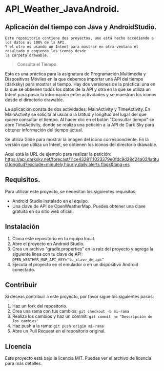 # API_Weather_JavaAndroid.
## Aplicación del tiempo con Java y AndroidStudio.

```
Este repositorio contiene dos proyectos, uno está hecho accediendo a los datos al 100% de la API.
Y el otro es usando un Intent para mostrar en otra ventana el resultado y cogiendo los iconos desde
la carpeta drawable.
```

> Consulta el Tiempo.  

Esta es una práctica para la asignatura de Programación Multimedia y Dispositivos Móviles en la que debemos importar una API del tiempo (darksky) 
para mostrar el tiempo. Hay dos versiones de la práctica: una en la que se obtienen todos los datos de la API y otra en la que se utiliza un Intent 
para pasar la información entre actividades y se muestran los iconos desde el directorio drawable.

La aplicación consta de dos actividades: MainActivity y TimeActivity. En MainActivity se solicita al usuario la latitud y longitud del lugar del 
que quiere consultar el tiempo. Al hacer clic en el botón "Consultar tiempo" se abre TimeActivity, donde se realiza una petición a la API de Dark 
Sky para obtener información del tiempo actual.

Se utiliza Glide para mostrar la imagen del icono correspondiente. En la versión que utiliza un Intent, se obtienen los iconos del directorio drawable.

Aquí está la URL de ejemplo para realizar la petición: 
https://api.darksky.net/forecast/11ce4328111023379e0fdc9d28c24a02/latitud,longitud?exclude=minutely,hourly,daily,alerts,flags&lang=es

## Requisitos.

Para utilizar este proyecto, se necesitan los siguientes requisitos:

- Android Studio instalado en el equipo.
- Una clave de API de OpenWeatherMap. Puedes obtener una clave gratuita en su sitio web oficial.

## Instalación

1. Clona este repositorio en tu equipo local.
2. Abre el proyecto en Android Studio.
3. Crea un archivo "gradle.properties" en la raíz del proyecto y agrega la siguiente línea con tu clave de API: `OPEN_WEATHER_MAP_API_KEY="tu_clave_de_api"`
4. Ejecuta el proyecto en el emulador o en un dispositivo Android conectado.

## Contribuir

Si deseas contribuir a este proyecto, por favor sigue los siguientes pasos:

1. Haz un fork del repositorio.
2. Crea una rama con tus cambios: `git checkout -b mi-rama`
3. Realiza los cambios y haz un commit: `git commit -m "Descripción de los cambios"`
4. Haz push a la rama: `git push origin mi-rama`
5. Abre un Pull Request en el repositorio original.

## Licencia

Este proyecto está bajo la licencia MIT. Puedes ver el archivo de licencia para más detalles.

